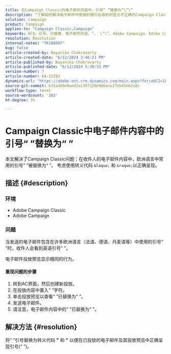 ```yaml
---
title: 在Campaign Classic的电子邮件内容中，引号“ ”替换为“\”\”
description: “了解如何解决电子邮件中使用的报价在收到时显示不正确的Campaign Classic问题。”
solution: Campaign
product: Campaign
applies-to: "Campaign Classic,Campaign"
keywords: KCS、引号、已替换、电子邮件内容、“， \”\”、Adobe Campaign、Adobe Campaign Classic
resolution: Resolution
internal-notes: "TK188097"
bug: false
article-created-by: Nayanika Chakravarty
article-created-date: "6/12/2024 3:46:21 PM"
article-published-by: Nayanika Chakravarty
article-published-date: "6/12/2024 5:39:53 PM"
version-number: 7
article-number: KA-15283
dynamics-url: "https://adobe-ent.crm.dynamics.com/main.aspx?forceUCI=1&pagetype=entityrecord&etn=knowledgearticle&id=a3f6bee5-d228-ef11-840b-0022480a40c2"
source-git-commit: b35a480e9aed2a1397128e9b6ece27eb45b62c8c
workflow-type: tm+mt
source-wordcount: '203'
ht-degree: 3%

---
```


# Campaign Classic中电子邮件内容中的引号“ ”替换为“ ”


本文解决了Campaign Classic问题：在收件人的电子邮件内容中，欧洲语言中常用的引号“ ”被替换为“ ”。 考虑使用转义代码 `&laquo;` 和 `&raquo;`以正确呈现。

## 描述 {#description}


### <b>环境</b>

- Adobe Campaign Classic
- Adobe Campaign


### <b>问题</b>

当发送的电子邮件包含在许多欧洲语言（法语、德语、丹麦语等）中使用的引号“ ”时，收件人会看到英语引号“ ”。

电子邮件投放预览显示相同的行为。

#### 重现问题的步骤

1. 转到AC界面，然后创建新投放。
2. 在投放内容中置入“ ”字符。
3. 单击投放预览以查看“ ”已替换为“ ”。
4. 发送电子邮件。
5. 请注意，电子邮件内容中的“ ”已替换为“ ”。



## 解决方法 {#resolution}


将“ ”引号替换为转义代码 <b>&quot;</b> 和 <b>&quot;</b> 以便在已投放的电子邮件及其投放预览中正确呈现引号(“ ”)。
